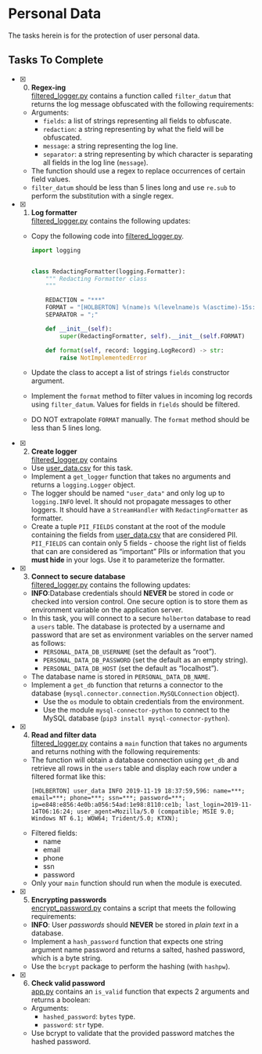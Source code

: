 # Personal Data

The tasks herein is for the protection of user personal data.

## Tasks To Complete

- [x] 0. **Regex-ing**<br/>[filtered_logger.py](filtered_logger.py) contains a function called `filter_datum` that returns the log message obfuscated with the following requirements:

  - Arguments:
    - `fields`: a list of strings representing all fields to obfuscate.
    - `redaction`: a string representing by what the field will be obfuscated.
    - `message`: a string representing the log line.
    - `separator`: a string representing by which character is separating all fields in the log line (`message`).
  - The function should use a regex to replace occurrences of certain field values.
  - `filter_datum` should be less than 5 lines long and use `re.sub` to perform the substitution with a single regex.

- [x] 1. **Log formatter**<br/>[filtered_logger.py](filtered_logger.py) contains the following updates:

  - Copy the following code into [filtered_logger.py](filtered_logger.py).

    ```python
    import logging


    class RedactingFormatter(logging.Formatter):
        """ Redacting Formatter class
        """

        REDACTION = "***"
        FORMAT = "[HOLBERTON] %(name)s %(levelname)s %(asctime)-15s: %(message)s"
        SEPARATOR = ";"

        def __init__(self):
            super(RedactingFormatter, self).__init__(self.FORMAT)

        def format(self, record: logging.LogRecord) -> str:
            raise NotImplementedError
    ```

  - Update the class to accept a list of strings `fields` constructor argument.
  - Implement the `format` method to filter values in incoming log records using `filter_datum`. Values for fields in `fields` should be filtered.
  - DO NOT extrapolate `FORMAT` manually. The `format` method should be less than 5 lines long.

- [x] 2. **Create logger**<br/>[filtered_logger.py](filtered_logger.py) contains

  - Use [user_data.csv](user_data.csv) for this task.
  - Implement a `get_logger` function that takes no arguments and returns a `logging.Logger` object.
  - The logger should be named `"user_data"` and only log up to `logging.INFO` level. It should not propagate messages to other loggers. It should have a `StreamHandler` with `RedactingFormatter` as formatter.
  - Create a tuple `PII_FIELDS` constant at the root of the module containing the fields from [user_data.csv](user_data.csv) that are considered PII. `PII_FIELDS` can contain only 5 fields - choose the right list of fields that can are considered as “important” PIIs or information that you **must hide** in your logs. Use it to parameterize the formatter.

- [x] 3. **Connect to secure database**<br/>[filtered_logger.py](filtered_logger.py) contains the following updates:

  - **INFO**:Database credentials should **NEVER** be stored in code or checked into version control. One secure option is to store them as environment variable on the application server.
  - In this task, you will connect to a secure `holberton` database to read a `users` table. The database is protected by a username and password that are set as environment variables on the server named as follows:
    - `PERSONAL_DATA_DB_USERNAME` (set the default as “root”).
    - `PERSONAL_DATA_DB_PASSWORD` (set the default as an empty string).
    - `PERSONAL_DATA_DB_HOST` (set the default as “localhost”).
  - The database name is stored in `PERSONAL_DATA_DB_NAME`.
  - Implement a `get_db` function that returns a connector to the database (`mysql.connector.connection.MySQLConnection` object).
    - Use the `os` module to obtain credentials from the environment.
    - Use the module `mysql-connector-python` to connect to the MySQL database (`pip3 install mysql-connector-python`).

- [x] 4. **Read and filter data**<br/>[filtered_logger.py](filtered_logger.py) contains a `main` function that takes no arguments and returns nothing with the following requirements:

  - The function will obtain a database connection using `get_db` and retrieve all rows in the `users` table and display each row under a filtered format like this:
    ```log
    [HOLBERTON] user_data INFO 2019-11-19 18:37:59,596: name=***; email=***; phone=***; ssn=***; password=***; ip=e848:e856:4e0b:a056:54ad:1e98:8110:ce1b; last_login=2019-11-14T06:16:24; user_agent=Mozilla/5.0 (compatible; MSIE 9.0; Windows NT 6.1; WOW64; Trident/5.0; KTXN);
    ```
  - Filtered fields:
    - name
    - email
    - phone
    - ssn
    - password
  - Only your `main` function should run when the module is executed.

- [x] 5. **Encrypting passwords**<br/>[encrypt_password.py](encrypt_password.py) contains a script that meets the following requirements:

  - **INFO**: User _passwords_ should **NEVER** be stored in _plain text_ in a database.
  - Implement a `hash_password` function that expects one string argument name password and returns a salted, hashed password, which is a byte string.
  - Use the `bcrypt` package to perform the hashing (with `hashpw`).

- [x] 6. **Check valid password**<br/>[app.py](app.py) contains an `is_valid` function that expects 2 arguments and returns a boolean:
  - Arguments:
    - `hashed_password`: `bytes` type.
    - `password`: `str` type.
  - Use bcrypt to validate that the provided password matches the hashed password.
